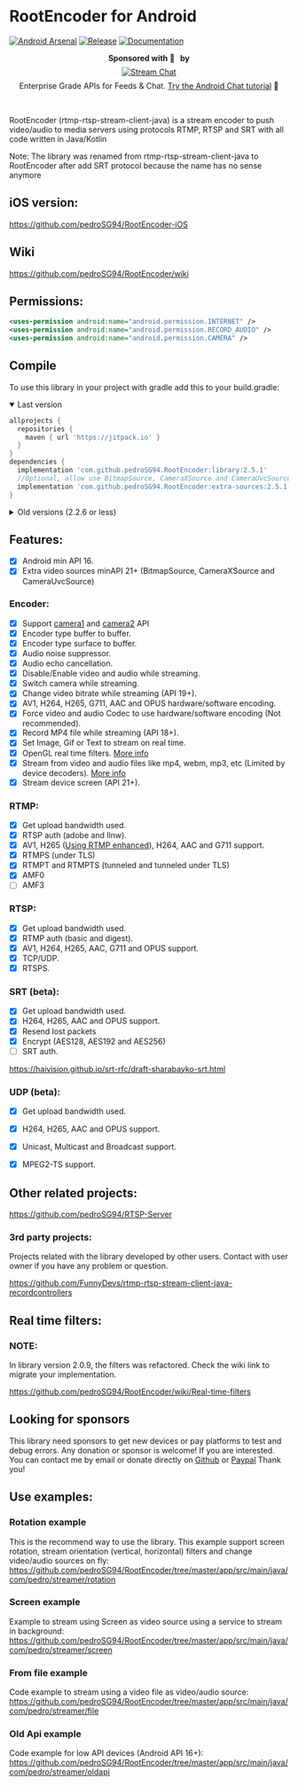 # RootEncoder for Android

[![Android Arsenal](https://img.shields.io/badge/Android%20Arsenal-rtmp%20rtsp%20stream%20client%20java-green.svg?style=true)](https://android-arsenal.com/details/1/5333)
[![Release](https://jitpack.io/v/pedroSG94/RootEncoder.svg)](https://jitpack.io/#pedroSG94/RootEncoder)
[![Documentation](https://img.shields.io/badge/library-documentation-orange)](https://pedroSG94.github.io/RootEncoder)

<p align="center">
<strong>Sponsored with 💖 &nbsp by</strong><br />
<a href="https://getstream.io/?utm_source=github.com/pedroSG94/rtmp-rtsp-stream-client-java&utm_medium=github&utm_campaign=oss_sponsorship" target="_blank">
<img src="https://stream-blog-v2.imgix.net/blog/wp-content/uploads/f7401112f41742c4e173c30d4f318cb8/stream_logo_white.png?w=350" alt="Stream Chat" style="margin: 8px" />
</a>
<br />
Enterprise Grade APIs for Feeds & Chat. <a href="https://getstream.io/tutorials/android-chat/?utm_source=https://github.com/pedroSG94/rtmp-rtsp-stream-client-java&utm_medium=github&utm_content=developer&utm_term=java" target="_blank">Try the Android Chat tutorial</a> 💬
</p>

</br>

RootEncoder (rtmp-rtsp-stream-client-java) is a stream encoder to push video/audio to media servers using protocols RTMP, RTSP and SRT with all code written in Java/Kotlin

Note: The library was renamed from rtmp-rtsp-stream-client-java to RootEncoder after add SRT protocol because the name has no sense anymore


## iOS version:

https://github.com/pedroSG94/RootEncoder-iOS

## Wiki

https://github.com/pedroSG94/RootEncoder/wiki

## Permissions:

```xml
<uses-permission android:name="android.permission.INTERNET" />
<uses-permission android:name="android.permission.RECORD_AUDIO" />
<uses-permission android:name="android.permission.CAMERA" />
```

## Compile

To use this library in your project with gradle add this to your build.gradle:

<details open>
<summary>Last version</summary>

```gradle
allprojects {
  repositories {
    maven { url 'https://jitpack.io' }
  }
}
dependencies {
  implementation 'com.github.pedroSG94.RootEncoder:library:2.5.1'
  //Optional, allow use BitmapSource, CameraXSource and CameraUvcSource 
  implementation 'com.github.pedroSG94.RootEncoder:extra-sources:2.5.1'
}
```

</details>

<details close>
<summary>Old versions (2.2.6 or less)</summary>

```gradle
allprojects {
  repositories {
    maven { url 'https://jitpack.io' }
  }
}
dependencies {
  implementation 'com.github.pedroSG94.RootEncoder:rtplibrary:2.2.6'
}
```

</details>

## Features:

- [x] Android min API 16.
- [x] Extra video sources minAPI 21+ (BitmapSource, CameraXSource and CameraUvcSource) 

### Encoder:

- [x] Support [camera1](https://developer.android.com/reference/android/hardware/Camera.html) and [camera2](https://developer.android.com/reference/android/hardware/camera2/package-summary.html) API
- [x] Encoder type buffer to buffer.
- [x] Encoder type surface to buffer.
- [x] Audio noise suppressor.
- [x] Audio echo cancellation.
- [x] Disable/Enable video and audio while streaming.
- [x] Switch camera while streaming.
- [x] Change video bitrate while streaming (API 19+).
- [x] AV1, H264, H265, G711, AAC and OPUS hardware/software encoding.
- [x] Force video and audio Codec to use hardware/software encoding (Not recommended).
- [X] Record MP4 file while streaming (API 18+).
- [X] Set Image, Gif or Text to stream on real time.
- [X] OpenGL real time filters. [More info](https://github.com/pedroSG94/RootEncoder/wiki/Real-time-filters)
- [x] Stream from video and audio files like mp4, webm, mp3, etc (Limited by device decoders). [More info](https://github.com/pedroSG94/RootEncoder/wiki/Stream-from-file)
- [x] Stream device screen (API 21+).

### RTMP:

- [X] Get upload bandwidth used.
- [x] RTSP auth (adobe and llnw).
- [x] AV1, H265 ([Using RTMP enhanced](https://github.com/veovera/enhanced-rtmp/tree/main)), H264, AAC and G711 support.
- [x] RTMPS (under TLS)
- [x] RTMPT and RTMPTS (tunneled and tunneled under TLS)
- [x] AMF0
- [ ] AMF3

### RTSP:

- [X] Get upload bandwidth used.
- [x] RTMP auth (basic and digest).
- [x] AV1, H264, H265, AAC, G711 and OPUS support.
- [x] TCP/UDP.
- [x] RTSPS.

### SRT (beta):

- [X] Get upload bandwidth used.
- [X] H264, H265, AAC and OPUS support.
- [X] Resend lost packets
- [X] Encrypt (AES128, AES192 and AES256)
- [ ] SRT auth.

https://haivision.github.io/srt-rfc/draft-sharabayko-srt.html

### UDP (beta):

- [X] Get upload bandwidth used.
- [X] H264, H265, AAC and OPUS support.
- [X] Unicast, Multicast and Broadcast support.
- [X] MPEG2-TS support.


## Other related projects:

https://github.com/pedroSG94/RTSP-Server

### 3rd party projects:

Projects related with the library developed by other users.
Contact with user owner if you have any problem or question.

https://github.com/FunnyDevs/rtmp-rtsp-stream-client-java-recordcontrollers

## Real time filters:

### NOTE:
In library version 2.0.9, the filters was refactored. Check the wiki link to migrate your implementation.

https://github.com/pedroSG94/RootEncoder/wiki/Real-time-filters

## Looking for sponsors

This library need sponsors to get new devices or pay platforms to test and debug errors. Any donation or sponsor is welcome!
If you are interested. You can contact me by email or donate directly on [Github](https://github.com/sponsors/pedroSG94) or [Paypal](https://www.paypal.com/paypalme/pedroSG94)
Thank you!

## Use examples:

### Rotation example

This is the recommend way to use the library. 
This example support screen rotation, stream orientation (vertical, horizontal) filters and change video/audio sources on fly:
https://github.com/pedroSG94/RootEncoder/tree/master/app/src/main/java/com/pedro/streamer/rotation

### Screen example

Example to stream using Screen as video source using a service to stream in background:
https://github.com/pedroSG94/RootEncoder/tree/master/app/src/main/java/com/pedro/streamer/screen

### From file example

Code example to stream using a video file as video/audio source:
https://github.com/pedroSG94/RootEncoder/tree/master/app/src/main/java/com/pedro/streamer/file

### Old Api example

Code example for low API devices (Android API 16+):
https://github.com/pedroSG94/RootEncoder/tree/master/app/src/main/java/com/pedro/streamer/oldapi

